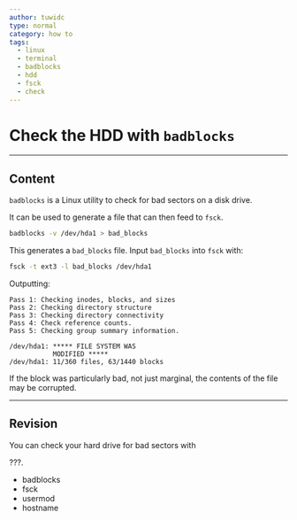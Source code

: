 ```yaml
---
author: tuwidc
type: normal
category: how to
tags:
  - linux
  - terminal
  - badblocks
  - hdd
  - fsck
  - check
---
```


# Check the HDD with `badblocks`


---

## Content

`badblocks` is a Linux utility to check for bad sectors on a disk drive. 

It can be used to generate a file that can then feed to `fsck`.

```bash
badblocks -v /dev/hda1 > bad_blocks
```

This generates a `bad_blocks` file. Input `bad_blocks` into `fsck` with:

```bash
fsck -t ext3 -l bad_blocks /dev/hda1
```

Outputting:

```plain-text
Pass 1: Checking inodes, blocks, and sizes
Pass 2: Checking directory structure
Pass 3: Checking directory connectivity
Pass 4: Check reference counts.
Pass 5: Checking group summary information.

/dev/hda1: ***** FILE SYSTEM WAS 
           MODIFIED *****
/dev/hda1: 11/360 files, 63/1440 blocks
```

If the block was particularly bad, not just marginal, the contents of the file may be corrupted.


---

## Revision

You can check your hard drive for bad sectors with 

???.

- badblocks
- fsck
- usermod
- hostname

